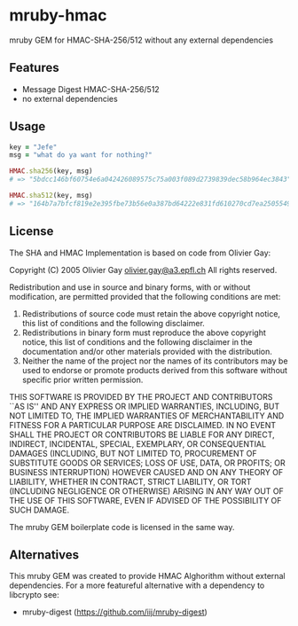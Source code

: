 mruby-hmac
==========

mruby GEM for HMAC-SHA-256/512 without any external dependencies

## Features

- Message Digest HMAC-SHA-256/512
- no external dependencies

## Usage

```ruby
key = "Jefe"
msg = "what do ya want for nothing?"

HMAC.sha256(key, msg)
# => "5bdcc146bf60754e6a042426089575c75a003f089d2739839dec58b964ec3843"

HMAC.sha512(key, msg)
# => "164b7a7bfcf819e2e395fbe73b56e0a387bd64222e831fd610270cd7ea2505549758bf75c05a994a6d034f65f8f0e6fdcaeab1a34d4a6b4b636e070a38bce737"
```

## License

The SHA and HMAC Implementation is based on code from Olivier Gay:

Copyright (C) 2005 Olivier Gay <olivier.gay@a3.epfl.ch>
All rights reserved.

Redistribution and use in source and binary forms, with or without
modification, are permitted provided that the following conditions
are met:
1. Redistributions of source code must retain the above copyright
   notice, this list of conditions and the following disclaimer.
2. Redistributions in binary form must reproduce the above copyright
   notice, this list of conditions and the following disclaimer in the
   documentation and/or other materials provided with the distribution.
3. Neither the name of the project nor the names of its contributors
   may be used to endorse or promote products derived from this software
   without specific prior written permission.

THIS SOFTWARE IS PROVIDED BY THE PROJECT AND CONTRIBUTORS ``AS IS'' AND
ANY EXPRESS OR IMPLIED WARRANTIES, INCLUDING, BUT NOT LIMITED TO, THE
IMPLIED WARRANTIES OF MERCHANTABILITY AND FITNESS FOR A PARTICULAR PURPOSE
ARE DISCLAIMED.  IN NO EVENT SHALL THE PROJECT OR CONTRIBUTORS BE LIABLE
FOR ANY DIRECT, INDIRECT, INCIDENTAL, SPECIAL, EXEMPLARY, OR CONSEQUENTIAL
DAMAGES (INCLUDING, BUT NOT LIMITED TO, PROCUREMENT OF SUBSTITUTE GOODS
OR SERVICES; LOSS OF USE, DATA, OR PROFITS; OR BUSINESS INTERRUPTION)
HOWEVER CAUSED AND ON ANY THEORY OF LIABILITY, WHETHER IN CONTRACT, STRICT
LIABILITY, OR TORT (INCLUDING NEGLIGENCE OR OTHERWISE) ARISING IN ANY WAY
OUT OF THE USE OF THIS SOFTWARE, EVEN IF ADVISED OF THE POSSIBILITY OF
SUCH DAMAGE.

The mruby GEM boilerplate code is licensed in the same way.

## Alternatives

This mruby GEM was created to provide HMAC Alghorithm without external dependencies. 
For a more featureful alternative with a dependency to libcrypto see:
  - mruby-digest (https://github.com/iij/mruby-digest)
